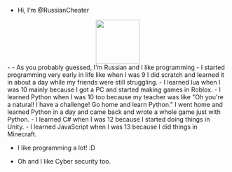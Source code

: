 - Hi, I’m @RussianCheater

<div id="header" align="center">
  <img src="https://giphy.com/gifs/YQitE4YNQNahy" width="100"/>
</div>
- 
- As you probably guessed, I'm Russian and I like programming
- I started programming very early in life like when I was 9 I did scratch and learned it in about a day while my friends were still struggling.
- I learned lua when I was 10 mainly because I got a PC and started making games in Roblox.
- I learned Python when I was 10 too because my teacher was like "Oh you're a natural! I have a challenge! Go home and learn Python." I went home and learned Python in a day and came back and wrote a whole game just with Python.
- I learned C# when I was 12 because I started doing things in Unity.
- I learned JavaScript when I was 13 because I did things in Minecraft.

- I like programming a lot! :D

- Oh and I like Cyber security too.

